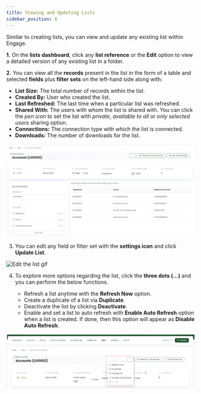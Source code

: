 ```yaml
---
title: Viewing and Updating Lists
sidebar_position: 6
---
```


Similar to creating lists, you can view and update any existing list within Engage. 

**1.** On the **lists dashboard**, click any **list reference** or the **Edit** option to view a detailed version of any existing list in a folder.

**2.** You can view all the **records** present in the list in the form of a table and selected **fields** plus **filter sets** on the left-hand side along with:

- **List Size:** The total number of records within the list.
- **Created By:** User who created the list.
- **Last Refreshed:** The last time when a particular list was refreshed. 
- **Shared With:** The users with whom the list is shared with. You can click the *pen icon* to set the list with *private*, *available to all* or *only selected users* sharing option.
- **Connections:** The connection type with which the list is connected. 
- **Downloads:** The number of downloads for the list.

![List detailed view](./lists-detailed-view.png)

3. You can edit any field or filter set with the **settings icon** and click **Update List**.

![Edit the list gif](./edit-the-list.gif)

4. To explore more options regarding the list, click the **three dots (...)** and you can perform the below functions.

    - Refresh a list anytime with the **Refresh Now** option.
    - Create a duplicate of a list via **Duplicate**.
    - Deactivate the list by clicking **Deactivate**.
    - Enable and set a list to auto refresh with **Enable Auto Refresh** option when a list is created. If done, then this option will appear as **Disable Auto Refresh**.

![Three dots option](./three-dots-option.png) 